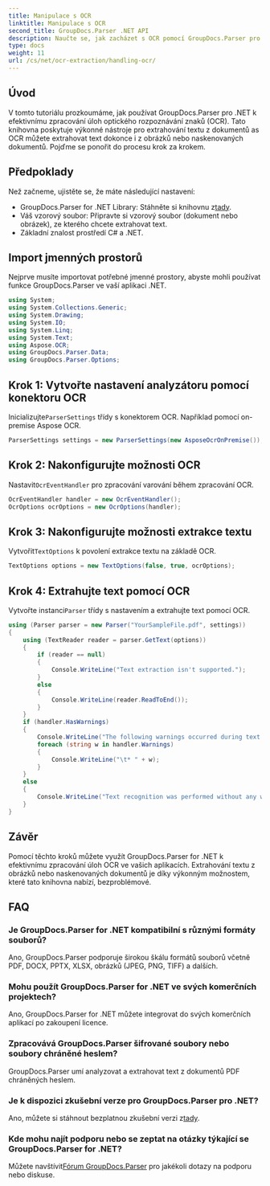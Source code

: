 ```yaml
---
title: Manipulace s OCR
linktitle: Manipulace s OCR
second_title: GroupDocs.Parser .NET API
description: Naučte se, jak zacházet s OCR pomocí GroupDocs.Parser pro .NET. Extrahujte text z obrázků a naskenovaných dokumentů efektivně.
type: docs
weight: 11
url: /cs/net/ocr-extraction/handling-ocr/
---
```

## Úvod
V tomto tutoriálu prozkoumáme, jak používat GroupDocs.Parser pro .NET k efektivnímu zpracování úloh optického rozpoznávání znaků (OCR). Tato knihovna poskytuje výkonné nástroje pro extrahování textu z dokumentů as OCR můžete extrahovat text dokonce i z obrázků nebo naskenovaných dokumentů. Pojďme se ponořit do procesu krok za krokem.
## Předpoklady
Než začneme, ujistěte se, že máte následující nastavení:
- GroupDocs.Parser for .NET Library: Stáhněte si knihovnu z[tady](https://releases.groupdocs.com/parser/net/).
- Váš vzorový soubor: Připravte si vzorový soubor (dokument nebo obrázek), ze kterého chcete extrahovat text.
- Základní znalost prostředí C# a .NET.

## Import jmenných prostorů
Nejprve musíte importovat potřebné jmenné prostory, abyste mohli používat funkce GroupDocs.Parser ve vaší aplikaci .NET.
```csharp
using System;
using System.Collections.Generic;
using System.Drawing;
using System.IO;
using System.Linq;
using System.Text;
using Aspose.OCR;
using GroupDocs.Parser.Data;
using GroupDocs.Parser.Options;
```
## Krok 1: Vytvořte nastavení analyzátoru pomocí konektoru OCR
 Inicializujte`ParserSettings` třídy s konektorem OCR. Například pomocí on-premise Aspose OCR.
```csharp
ParserSettings settings = new ParserSettings(new AsposeOcrOnPremise());
```
## Krok 2: Nakonfigurujte možnosti OCR
 Nastavit`OcrEventHandler` pro zpracování varování během zpracování OCR.
```csharp
OcrEventHandler handler = new OcrEventHandler();
OcrOptions ocrOptions = new OcrOptions(handler);
```
## Krok 3: Nakonfigurujte možnosti extrakce textu
 Vytvořit`TextOptions` k povolení extrakce textu na základě OCR.
```csharp
TextOptions options = new TextOptions(false, true, ocrOptions);
```
## Krok 4: Extrahujte text pomocí OCR
 Vytvořte instanci`Parser` třídy s nastavením a extrahujte text pomocí OCR.
```csharp
using (Parser parser = new Parser("YourSampleFile.pdf", settings))
{
    using (TextReader reader = parser.GetText(options))
    {
        if (reader == null)
        {
            Console.WriteLine("Text extraction isn't supported.");
        }
        else
        {
            Console.WriteLine(reader.ReadToEnd());
        }
    }
    if (handler.HasWarnings)
    {
        Console.WriteLine("The following warnings occurred during text recognition:");
        foreach (string w in handler.Warnings)
        {
            Console.WriteLine("\t* " + w);
        }
    }
    else
    {
        Console.WriteLine("Text recognition was performed without any warnings.");
    }
}
```

## Závěr
Pomocí těchto kroků můžete využít GroupDocs.Parser for .NET k efektivnímu zpracování úloh OCR ve vašich aplikacích. Extrahování textu z obrázků nebo naskenovaných dokumentů je díky výkonným možnostem, které tato knihovna nabízí, bezproblémové.

## FAQ
### Je GroupDocs.Parser for .NET kompatibilní s různými formáty souborů?
Ano, GroupDocs.Parser podporuje širokou škálu formátů souborů včetně PDF, DOCX, PPTX, XLSX, obrázků (JPEG, PNG, TIFF) a dalších.
### Mohu použít GroupDocs.Parser for .NET ve svých komerčních projektech?
Ano, GroupDocs.Parser for .NET můžete integrovat do svých komerčních aplikací po zakoupení licence.
### Zpracovává GroupDocs.Parser šifrované soubory nebo soubory chráněné heslem?
GroupDocs.Parser umí analyzovat a extrahovat text z dokumentů PDF chráněných heslem.
### Je k dispozici zkušební verze pro GroupDocs.Parser pro .NET?
 Ano, můžete si stáhnout bezplatnou zkušební verzi z[tady](https://releases.groupdocs.com/).
### Kde mohu najít podporu nebo se zeptat na otázky týkající se GroupDocs.Parser for .NET?
 Můžete navštívit[Fórum GroupDocs.Parser](https://forum.groupdocs.com/c/parser/17) pro jakékoli dotazy na podporu nebo diskuse.